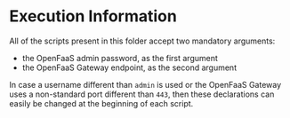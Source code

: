# Execution Information

All of the scripts present in this folder accept two mandatory arguments:

- the OpenFaaS admin password, as the first argument
- the OpenFaaS Gateway endpoint, as the second argument

In case a username different than `admin` is used or the OpenFaaS Gateway uses a non-standard port different than `443`, then these declarations can easily be changed at the beginning of each script.